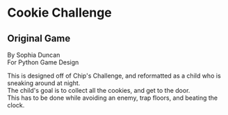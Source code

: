 # Cookie Challenge

## Original Game
By Sophia Duncan  
For Python Game Design    

This is designed off of Chip's Challenge, and reformatted as a child who is sneaking around at night.  
The child's goal is to collect all the cookies, and get to the door.  
This has to be done while avoiding an enemy, trap floors, and beating the clock.